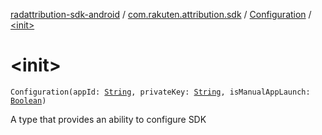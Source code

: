 [radattribution-sdk-android](../../index.md) / [com.rakuten.attribution.sdk](../index.md) / [Configuration](index.md) / [&lt;init&gt;](./-init-.md)

# &lt;init&gt;

`Configuration(appId: `[`String`](https://kotlinlang.org/api/latest/jvm/stdlib/kotlin/-string/index.html)`, privateKey: `[`String`](https://kotlinlang.org/api/latest/jvm/stdlib/kotlin/-string/index.html)`, isManualAppLaunch: `[`Boolean`](https://kotlinlang.org/api/latest/jvm/stdlib/kotlin/-boolean/index.html)`)`

A type that provides an ability to configure SDK

